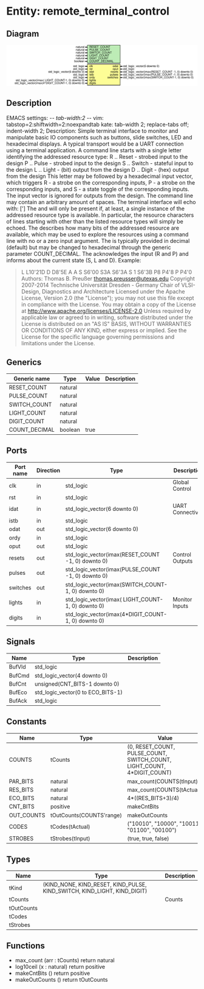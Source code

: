 # Entity: remote_terminal_control

## Diagram

![Diagram](remote_terminal_control.svg "Diagram")
## Description

EMACS settings: -*-  tab-width:2  -*-
vim: tabstop=2:shiftwidth=2:noexpandtab
kate: tab-width 2; replace-tabs off; indent-width 2;
Description:  Simple terminal interface to monitor and manipulate
              basic IO components such as buttons, slide switches, LED
              and hexadecimal displays.
A typical transport would be a UART connection using a terminal application.
A command line starts with a single letter identifying the addressed
resource type:
   R .. Reset  - strobed input to the design
   P .. Pulse  - strobed input to the design
   S .. Switch - stateful input to the design
   L .. Light  - (bit) output from the design
   D .. Digit  - (hex) output from the design
This letter may be followed by a hexadecimal input vector, which triggers
   R - a strobe on the corresponding inputs,
   P - a strobe on the corresponding inputs, and
   S - a state toggle of the corresponding inputs.
The input vector is ignored for outputs from the design.
The command line may contain an arbitrary amount of spaces.
The terminal interface will echo with:
  <resource character>[<bit count>'<hex output vector>]
The <bit count> and <hex output vector> will only be present if, at least,
a single instance of the addressed resource type is available.
In particular, the resource characters of lines starting with other than
the listed resource types will simply be echoed.
The <bit count> describes how many bits of the addressed resource are
available, which may be used to explore the resources using a command line
with no or a zero input argument. The <bit count> is typically provided in
decimal (default) but may be changed to hexadecimal through the generic
parameter COUNT_DECIMAL.
The <hex output vector> acknowledges the input (R and P) and informs about
the current state (S, L and D).
Example:
 > L
   L10'21D
 > D
   D8'5E
 > A
   A
 > S
   S6'00
 > S3A
   S6'3A
 > S 1
   S6'3B
 > P8
   P4'8
 > P
   P4'0
Authors:      Thomas B. Preußer <thomas.preusser@utexas.edu>
Copyright 2007-2014 Technische Universität Dresden - Germany
                    Chair of VLSI-Design, Diagnostics and Architecture
Licensed under the Apache License, Version 2.0 (the "License");
you may not use this file except in compliance with the License.
You may obtain a copy of the License at
   http://www.apache.org/licenses/LICENSE-2.0
Unless required by applicable law or agreed to in writing, software
distributed under the License is distributed on an "AS IS" BASIS,
WITHOUT WARRANTIES OR CONDITIONS OF ANY KIND, either express or implied.
See the License for the specific language governing permissions and
limitations under the License.
## Generics

| Generic name  | Type    | Value | Description |
| ------------- | ------- | ----- | ----------- |
| RESET_COUNT   | natural |       |             |
| PULSE_COUNT   | natural |       |             |
| SWITCH_COUNT  | natural |       |             |
| LIGHT_COUNT   | natural |       |             |
| DIGIT_COUNT   | natural |       |             |
| COUNT_DECIMAL | boolean | true  |             |
## Ports

| Port name | Direction | Type                                                | Description       |
| --------- | --------- | --------------------------------------------------- | ----------------- |
| clk       | in        | std_logic                                           | Global Control    |
| rst       | in        | std_logic                                           |                   |
| idat      | in        | std_logic_vector(6 downto 0)                        | UART Connectivity |
| istb      | in        | std_logic                                           |                   |
| odat      | out       | std_logic_vector(6 downto 0)                        |                   |
| ordy      | in        | std_logic                                           |                   |
| oput      | out       | std_logic                                           |                   |
| resets    | out       | std_logic_vector(imax(RESET_COUNT -1, 0) downto 0)  | Control Outputs   |
| pulses    | out       | std_logic_vector(imax(PULSE_COUNT -1, 0) downto 0)  |                   |
| switches  | out       | std_logic_vector(imax(SWITCH_COUNT-1, 0) downto 0)  |                   |
| lights    | in        | std_logic_vector(imax(  LIGHT_COUNT-1, 0) downto 0) | Monitor Inputs    |
| digits    | in        | std_logic_vector(imax(4*DIGIT_COUNT-1, 0) downto 0) |                   |
## Signals

| Name   | Type                              | Description |
| ------ | --------------------------------- | ----------- |
| BufVld | std_logic                         |             |
| BufCmd | std_logic_vector(4 downto 0)      |             |
| BufCnt | unsigned(CNT_BITS-1 downto 0)     |             |
| BufEco | std_logic_vector(0 to ECO_BITS-1) |             |
| BufAck | std_logic                         |             |
## Constants

| Name       | Type                     | Value                                                                                                                                        | Description |
| ---------- | ------------------------ | -------------------------------------------------------------------------------------------------------------------------------------------- | ----------- |
| COUNTS     | tCounts                  |  (0,                                  RESET_COUNT,   PULSE_COUNT, SWITCH_COUNT,                                  LIGHT_COUNT, 4*DIGIT_COUNT) |             |
| PAR_BITS   | natural                  |  max_count(COUNTS(tInput))                                                                                                                   |             |
| RES_BITS   | natural                  |  max_count(COUNTS(tActual))                                                                                                                  |             |
| ECO_BITS   | natural                  |  4*((RES_BITS+3)/4)                                                                                                                          |             |
| CNT_BITS   | positive                 |  makeCntBits                                                                                                                                 |             |
| OUT_COUNTS | tOutCounts(COUNTS'range) |  makeOutCounts                                                                                                                               |             |
| CODES      | tCodes(tActual)          |  ("10010", "10000", "10011", "01100", "00100")                                                                                               |             |
| STROBES    | tStrobes(tInput)         |  (true, true, false)                                                                                                                         |             |
## Types

| Name       | Type                                                                      | Description |
| ---------- | ------------------------------------------------------------------------- | ----------- |
| tKind      | (KIND_NONE, KIND_RESET, KIND_PULSE, KIND_SWITCH, KIND_LIGHT, KIND_DIGIT)  |             |
| tCounts    |                                                                           | Counts      |
| tOutCounts |                                                                           |             |
| tCodes     |                                                                           |             |
| tStrobes   |                                                                           |             |
## Functions
- max_count <font id="function_arguments">(arr : tCounts) </font> <font id="function_return">return natural </font>
- log10ceil <font id="function_arguments">(x : natural) </font> <font id="function_return">return positive </font>
- makeCntBits <font id="function_arguments">()</font> <font id="function_return">return positive </font>
- makeOutCounts <font id="function_arguments">()</font> <font id="function_return">return tOutCounts </font>
